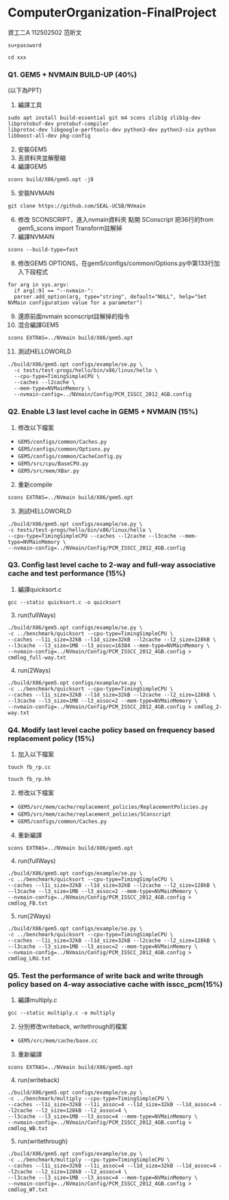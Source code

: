 # ComputerOrganization-FinalProject
資工二A 112502502 范昕文

```
su+password
```
```
cd xxx
```

### Q1. GEM5 + NVMAIN BUILD-UP (40%)
(以下為PPT)
1. 編譯工具
```
sudo apt install build-essential git m4 scons zlib1g zlib1g-dev libprotobuf-dev protobuf-compiler
libprotoc-dev libgoogle-perftools-dev python3-dev python3-six python libboost-all-dev pkg-config
```
2. 安裝GEM5
3. 丟資料夾並解壓縮
4. 編譯GEM5
```
scons build/X86/gem5.opt -j8
```
5. 安裝NVMAIN
```
git clone https://github.com/SEAL-UCSB/NVmain
```
6. 修改 SCONSCRIPT，進入nvmain資料夾 點開 SConscript 把36行的from gem5_scons import Transform註解掉
7. 編譯NVMAIN
```
scons --build-type=fast
```
8. 修改GEM5 OPTIONS，在gem5/configs/common/Options.py中第133行加入下段程式
```
for arg in sys.argv:
  if arg[:9] == "--nvmain-":
  parser.add_option(arg, type="string", default="NULL", help="Set NVMain configuration value for a parameter")
```
9. 還原前面nvmain sconscript註解掉的指令
10. 混合編譯GEM5
```
scons EXTRAS=../NVmain build/X86/gem5.opt
```
11. 測試HELLOWORLD
```
./build/X86/gem5.opt configs/example/se.py \
  -c tests/test-progs/hello/bin/x86/linux/hello \
  --cpu-type=TimingSimpleCPU \
  --caches --l2cache \
  --mem-type=NVMainMemory \
  --nvmain-config=../NVmain/Config/PCM_ISSCC_2012_4GB.config
```

### Q2. Enable L3 last level cache in GEM5 + NVMAIN (15%)
1. 修改以下檔案
- `GEM5/configs/common/Caches.py`
- `GEM5/configs/common/Options.py`
- `GEM5/configs/common/CacheConfig.py`
- `GEM5/src/cpu/BaseCPU.py`
- `GEM5/src/mem/XBar.py`
2. 重新compile
```
scons EXTRAS=../NVmain build/X86/gem5.opt
```
3. 測試HELLOWORLD
```
./build/X86/gem5.opt configs/example/se.py \
-c tests/test-progs/hello/bin/x86/linux/hello \
--cpu-type=TimingSimpleCPU --caches --l2cache --l3cache --mem-type=NVMainMemory \
--nvmain-config=../NVmain/Config/PCM_ISSCC_2012_4GB.config
```

### Q3. Config last level cache to 2-way and full-way associative cache and test performance (15%)
1. 編譯quicksort.c
```
gcc --static quicksort.c -o quicksort
```
3. run(fullWays)
```
./build/X86/gem5.opt configs/example/se.py \
-c ../benchmark/quicksort --cpu-type=TimingSimpleCPU \
--caches --l1i_size=32kB --l1d_size=32kB --l2cache --l2_size=128kB \
--l3cache --l3_size=1MB --l3_assoc=16384 --mem-type=NVMainMemory \
--nvmain-config=../NVmain/Config/PCM_ISSCC_2012_4GB.config > cmdlog_full-way.txt
```
4. run(2Ways)
```
./build/X86/gem5.opt configs/example/se.py \
-c ../benchmark/quicksort --cpu-type=TimingSimpleCPU \
--caches --l1i_size=32kB --l1d_size=32kB --l2cache --l2_size=128kB \
--l3cache --l3_size=1MB --l3_assoc=2 --mem-type=NVMainMemory \
--nvmain-config=../NVmain/Config/PCM_ISSCC_2012_4GB.config > cmdlog_2-way.txt
```

### Q4. Modify last level cache policy based on frequency based replacement policy (15%)
1. 加入以下檔案
```
touch fb_rp.cc
```
```
touch fb_rp.hh
```
2. 修改以下檔案
- `GEM5/src/mem/cache/replacement_policies/ReplacementPolicies.py`
- `GEM5/src/mem/cache/replacement_policies/SConscript`
- `GEM5/configs/common/Caches.py`
4. 重新編譯
```
scons EXTRAS=../NVmain build/X86/gem5.opt
```
4.  run(fullWays)
```
./build/X86/gem5.opt configs/example/se.py \
-c ../benchmark/quicksort --cpu-type=TimingSimpleCPU \
--caches --l1i_size=32kB --l1d_size=32kB --l2cache --l2_size=128kB \
--l3cache --l3_size=1MB --l3_assoc=2 --mem-type=NVMainMemory \
--nvmain-config=../NVmain/Config/PCM_ISSCC_2012_4GB.config > cmdlog_FB.txt
```
5. run(2Ways)
```
./build/X86/gem5.opt configs/example/se.py \
-c ../benchmark/quicksort --cpu-type=TimingSimpleCPU \
--caches --l1i_size=32kB --l1d_size=32kB --l2cache --l2_size=128kB \
--l3cache --l3_size=1MB --l3_assoc=2 --mem-type=NVMainMemory \
--nvmain-config=../NVmain/Config/PCM_ISSCC_2012_4GB.config > cmdlog_LRU.txt
```

### Q5. Test the performance of write back and write through policy based on 4-way associative cache with isscc_pcm(15%)
1. 編譯multiply.c
```
gcc --static multiply.c -o multiply
```
2. 分別修改writeback, writethrough的檔案
- `GEM5/src/mem/cache/base.cc`
3. 重新編譯
```
scons EXTRAS=../NVmain build/X86/gem5.opt
```
4. run(writeback)
```
./build/X86/gem5.opt configs/example/se.py \
-c ../benchmark/multiply --cpu-type=TimingSimpleCPU \
--caches --l1i_size=32kB --l1i_assoc=4 --l1d_size=32kB --l1d_assoc=4 --l2cache --l2_size=128kB --l2_assoc=4 \
--l3cache --l3_size=1MB --l3_assoc=4 --mem-type=NVMainMemory \
--nvmain-config=../NVmain/Config/PCM_ISSCC_2012_4GB.config > cmdlog_WB.txt
```
5. run(writethrough)
```
./build/X86/gem5.opt configs/example/se.py \
-c ../benchmark/multiply --cpu-type=TimingSimpleCPU \
--caches --l1i_size=32kB --l1i_assoc=4 --l1d_size=32kB --l1d_assoc=4 --l2cache --l2_size=128kB --l2_assoc=4 \
--l3cache --l3_size=1MB --l3_assoc=4 --mem-type=NVMainMemory \
--nvmain-config=../NVmain/Config/PCM_ISSCC_2012_4GB.config > cmdlog_WT.txt
```

